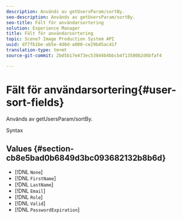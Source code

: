 ```yaml
---
description: Används av getUsersParam/sortBy.
seo-description: Används av getUsersParam/sortBy.
seo-title: Fält för användarsortering
solution: Experience Manager
title: Fält för användarsortering
topic: Scene7 Image Production System API
uuid: df7fb1be-ab5e-4d0d-a000-ce29b45ac41f
translation-type: tm+mt
source-git-commit: 2bd5b17e473ec53844b4bbcb4f13580b2d6bfaf4

---
```



# Fält för användarsortering{#user-sort-fields}

Används av getUsersParam/sortBy.

Syntax

## Values {#section-cb8e5bad0b6849d3bc093682132b8b6d}

* [!DNL `None`]
* [!DNL `FirstName`]
* [!DNL `LastName`]
* [!DNL `Email`]
* [!DNL `Role`]
* [!DNL `Valid`]
* [!DNL `PasswordExpiration`]

